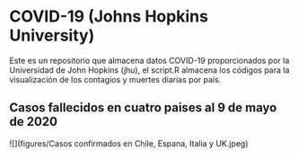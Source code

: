 
# COVID-19 (Johns Hopkins University)

<!-- badges: start -->
<!-- badges: end -->

Este es un repositorio que almacena datos COVID-19 proporcionados por la Universidad de John Hopkins (jhu), el script.R almacena los códigos para la visualización de los contagios y muertes diarias por país.

## Casos fallecidos en cuatro paises al 9 de mayo de 2020 
![](figures/Casos confirmados en Chile, Espana, Italia y UK.jpeg)
